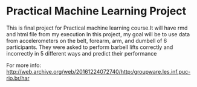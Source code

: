 # Practical Machine Learning Project
This is final project for Practical machine learning course.It will have rmd and html file from my execution
In this project, my goal will be to use data from accelerometers on the belt, forearm, arm, and dumbell of 6 participants. They were asked to perform barbell lifts correctly and incorrectly in 5 different ways and predict their performance

For more info:
 http://web.archive.org/web/20161224072740/http:/groupware.les.inf.puc-rio.br/har
 
 
